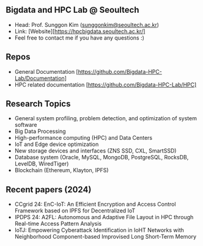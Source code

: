 ## Bigdata and HPC Lab @ Seoultech 

* Head: Prof. Sunggon Kim (sunggonkim@seoultech.ac.kr)
* Link: [Website][https://hpcbigdata.seoultech.ac.kr/]
* Feel free to contact me if you have any questions :)

## Repos
* General Documentation [https://github.com/Bigdata-HPC-Lab/Documentation]
* HPC related documentation [https://github.com/Bigdata-HPC-Lab/HPC]


## Research Topics
* General system profiling, problem detection, and optimization of system software
* Big Data Processing
* High-performance computing (HPC) and Data Centers
* IoT and Edge device optimization
* New storage devices and interfaces (ZNS SSD, CXL, SmartSSD)
* Database system (Oracle, MySQL, MongoDB, PostgreSQL, RocksDB, LevelDB, WiredTiger)
* Blockchain (Ethereum, Klayton, IPFS)

## Recent papers (2024)
* CCgrid 24: EnC-IoT: An Efficient Encryption and Access Control Framework based on IPFS for Decentralized IoT
* IPDPS 24: A2FL: Autonomous and Adaptive File Layout in HPC through Real-time Access Pattern Analysis
* IoTJ: Empowering Cyberattack Identification in IoHT Networks with Neighborhood Component-based Improvised Long Short-Term Memory
